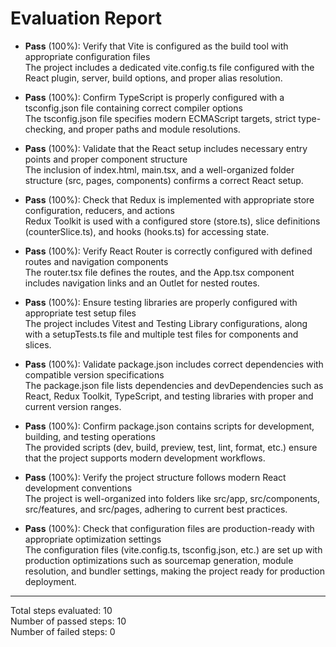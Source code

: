 # Evaluation Report

- **Pass** (100%): Verify that Vite is configured as the build tool with appropriate configuration files  
  The project includes a dedicated vite.config.ts file configured with the React plugin, server, build options, and proper alias resolution.

- **Pass** (100%): Confirm TypeScript is properly configured with a tsconfig.json file containing correct compiler options  
  The tsconfig.json file specifies modern ECMAScript targets, strict type-checking, and proper paths and module resolutions.

- **Pass** (100%): Validate that the React setup includes necessary entry points and proper component structure  
  The inclusion of index.html, main.tsx, and a well-organized folder structure (src, pages, components) confirms a correct React setup.

- **Pass** (100%): Check that Redux is implemented with appropriate store configuration, reducers, and actions  
  Redux Toolkit is used with a configured store (store.ts), slice definitions (counterSlice.ts), and hooks (hooks.ts) for accessing state.

- **Pass** (100%): Verify React Router is correctly configured with defined routes and navigation components  
  The router.tsx file defines the routes, and the App.tsx component includes navigation links and an Outlet for nested routes.

- **Pass** (100%): Ensure testing libraries are properly configured with appropriate test setup files  
  The project includes Vitest and Testing Library configurations, along with a setupTests.ts file and multiple test files for components and slices.

- **Pass** (100%): Validate package.json includes correct dependencies with compatible version specifications  
  The package.json file lists dependencies and devDependencies such as React, Redux Toolkit, TypeScript, and testing libraries with proper and current version ranges.

- **Pass** (100%): Confirm package.json contains scripts for development, building, and testing operations  
  The provided scripts (dev, build, preview, test, lint, format, etc.) ensure that the project supports modern development workflows.

- **Pass** (100%): Verify the project structure follows modern React development conventions  
  The project is well-organized into folders like src/app, src/components, src/features, and src/pages, adhering to current best practices.

- **Pass** (100%): Check that configuration files are production-ready with appropriate optimization settings  
  The configuration files (vite.config.ts, tsconfig.json, etc.) are set up with production optimizations such as sourcemap generation, module resolution, and bundler settings, making the project ready for production deployment.

---

Total steps evaluated: 10  
Number of passed steps: 10  
Number of failed steps: 0